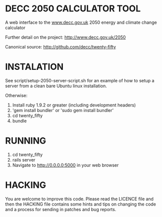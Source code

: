 # DECC 2050 CALCULATOR TOOL

A web interface to the www.decc.gov.uk 2050 energy and climate change calculator

Further detail on the project:
http://www.decc.gov.uk/2050

Canonical source:
http://github.com/decc/twenty-fifty

# INSTALATION

See script/setup-2050-server-script.sh for an example of how to setup a server from a clean bare Ubuntu linux installation.

Otherwise:
1. Install ruby 1.9.2 or greater (including development headers)
2. 'gem install bundler' or 'sudo gem install bundler'
3. cd twenty_fifty
4. bundle

# RUNNING

1. cd twenty_fifty
2. rails server
3. Navigate to http://0.0.0.0:5000 in your web browser

# HACKING
You are welcome to improve this code. Please read the LICENCE file and then the HACKING file contains some hints and tips on changing the code and a process for sending in patches and bug reports.
